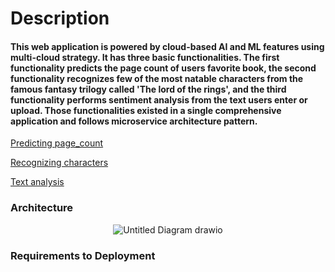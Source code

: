  # Description
#### This web application is powered by cloud-based AI and ML features using multi-cloud strategy. It has three basic functionalities. The first functionality predicts the page count of users favorite book, the second functionality recognizes few of the most natable characters from the famous fantasy trilogy called 'The lord of the rings', and the third functionality performs sentiment analysis from the text users enter or upload. Those functionalities existed in a single comprehensive application and follows microservice architecture pattern.

[Predicting page_count](docs/README1.md) <BR>

[Recognizing characters](docs/README.md2) <BR>

[Text analysis](docs/README.md3)


### Architecture
<div align="center">
  <img src="https://github.com/YohannesAH/CLOUD-AI_PROJECT/assets/114959021/1f256129-7eda-4b3d-9de9-063005bf868b" alt="Untitled Diagram drawio">
</div>

### Requirements to Deployment
